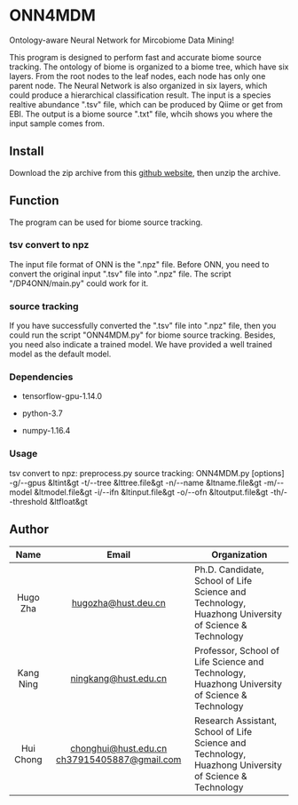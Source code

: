 # ONN4MDM
Ontology-aware Neural Network for Mircobiome Data Mining!

This program is designed to perform fast and accurate biome source tracking. The ontology of biome is organized to a biome tree, which have six layers. From the root nodes to the leaf nodes, each node has only one parent node. The Neural Network is also organized in six layers, which could produce a hierarchical classification result. The input is a species realtive abundance ".tsv" file, which can be produced by Qiime or get from EBI. The output is a biome source ".txt" file, whcih shows you where the input sample comes from.

## Install
Download the zip archive from this [github website][1], then unzip the archive.
## Function
The program can be used for biome source tracking.
### tsv convert to npz
The input file format of ONN is the ".npz" file. Before ONN, you need to convert the original input ".tsv" file into ".npz" file. The script "/DP4ONN/main.py" could work for it.
### source tracking
If you have successfully converted the ".tsv" file into ".npz" file, then you could run the script "ONN4MDM.py" for biome source tracking. Besides, you need also indicate a trained model. We have provided a well trained model as the default model.
### Dependencies
* tensorflow-gpu-1.14.0
+ python-3.7
- numpy-1.16.4
### Usage
tsv convert to npz: preprocess.py
source tracking: ONN4MDM.py \[options\] \-g/\-\-gpus &ltint&gt \-t/\-\-tree &lttree.file&gt \-n/\-\-name &ltname.file&gt \-m/\-\-model &ltmodel.file&gt \-i/\-\-ifn &ltinput.file&gt \-o/\-\-ofn &ltoutput.file&gt \-th/\-\-threshold &ltfloat&gt
## Author
Name|Email|Organization
:---:|:---:|---
Hugo Zha|hugozha@hust.deu.cn|Ph.D. Candidate, School of Life Science and Technology, Huazhong University of Science & Technology
Kang Ning|ningkang@hust.edu.cn|Professor, School of Life Science and Technology, Huazhong University of Science & Technology
Hui Chong|chonghui@hust.edu.cn ch37915405887@gmail.com|Research Assistant, School of Life Science and Technology, Huazhong University of Science & Technology

[1]:https://github.com/HUST-NingKang-Lab/ONN4MDM
